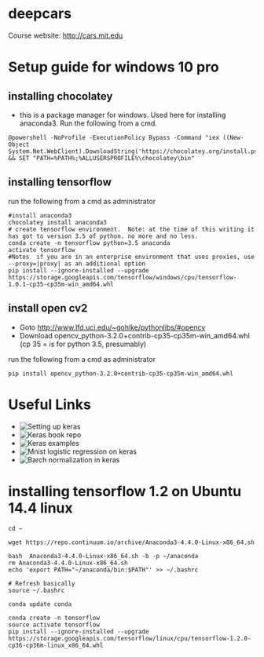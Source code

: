 # deepcars 

Course website: http://cars.mit.edu


# Setup guide for windows 10 pro


## installing chocolatey 

- this is a package manager for windows. Used here  for installing anaconda3. Run the following from a cmd.
```shell
@powershell -NoProfile -ExecutionPolicy Bypass -Command "iex ((New-Object System.Net.WebClient).DownloadString('https://chocolatey.org/install.ps1'))" && SET "PATH=%PATH%;%ALLUSERSPROFILE%\chocolatey\bin"
```
## installing tensorflow

run the following from a cmd as administrator

```shell
#install anaconda3
chocolatey install anaconda3
# create tensorflow environment.  Note: at the time of this writing it has got to version 3.5 of python. no more and no less.
conda create -n tensorflow python=3.5 anaconda
activate tensorflow
#Notes  if you are in an enterprise environment that uses proxies, use --proxy=|proxy| as an additional option
pip install --ignore-installed --upgrade https://storage.googleapis.com/tensorflow/windows/cpu/tensorflow-1.0.1-cp35-cp35m-win_amd64.whl 
```

## install open cv2 
- Goto http://www.lfd.uci.edu/~gohlke/pythonlibs/#opencv
- Download opencv_python-3.2.0+contrib-cp35-cp35m-win_amd64.whl  (cp 35 = is for python 3.5, presumably)

run the following from a cmd as administrator

```
pip install opencv_python-3.2.0+contrib-cp35-cp35m-win_amd64.whl 
```

# Useful Links
- ![Setting up keras](http://machinelearningmastery.com/setup-python-environment-machine-learning-deep-learning-anaconda/)
- ![Keras book repo ](https://github.com/PacktPublishing/Deep-Learning-with-Keras)
- ![Keras examples](https://github.com/fchollet/keras/tree/master/examples)
- ![Mnist logistic regression on keras](https://medium.com/@the1ju/simple-logistic-regression-using-keras-249e0cc9a970)
- ![Barch normalization in keras](https://stackoverflow.com/questions/34716454/where-do-i-call-the-batchnormalization-function-in-keras)

# installing tensorflow 1.2 on Ubuntu 14.4 linux 

```
cd ~

wget https://repo.continuum.io/archive/Anaconda3-4.4.0-Linux-x86_64.sh

bash  Anaconda3-4.4.0-Linux-x86_64.sh -b -p ~/anaconda
rm Anaconda3-4.4.0-Linux-x86_64.sh
echo 'export PATH="~/anaconda/bin:$PATH"' >> ~/.bashrc

# Refresh basically
source ~/.bashrc

conda update conda

conda create -n tensorflow
source activate tensorflow
pip install --ignore-installed --upgrade https://storage.googleapis.com/tensorflow/linux/cpu/tensorflow-1.2.0-cp36-cp36m-linux_x86_64.whl

```
